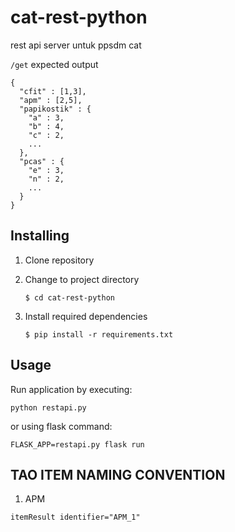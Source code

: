 # cat-rest-python
rest api server untuk ppsdm cat

`/get` expected output

```
{
  "cfit" : [1,3],
  "apm" : [2,5],
  "papikostik" : {
    "a" : 3,
    "b" : 4,
    "c" : 2,
    ...
  },
  "pcas" : {
    "e" : 3,
    "n" : 2,
    ...
  }
}
```

## Installing

1. Clone repository

2. Change to project directory
    ```
    $ cd cat-rest-python
    ```

3. Install required dependencies
    ```
    $ pip install -r requirements.txt
    ```

## Usage
Run application by executing:

```
python restapi.py
```
or using flask command:

```
FLASK_APP=restapi.py flask run
```

## TAO ITEM NAMING CONVENTION
1. APM 
  ```
  itemResult identifier="APM_1"
  ```